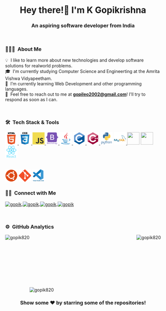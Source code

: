 <div>

<h1 align="center">Hey there!👋 I'm K Gopikrishna</h1>
<h3 align="center">An aspiring software developer from India</h3>
<br>

### 👨🏻‍💻 &nbsp;About Me
💡 &nbsp;I like to learn more about new technologies and develop software solutions for realworld problems.\
🎓 &nbsp;I'm currently studying Computer Science and Engineerting at the Amrita Vishwa Vidyapeetham.\
🌱 &nbsp;I’m currently learning Web Development and other programming languages.\
💬 &nbsp;Feel free to reach out to me at **gopileo2002@gmail.com**! I'll try to respond as soon as I can.

</div>

<br>

### 🛠 &nbsp;Tech Stack & Tools

<div>
<p align="left"> 
     <a href="https://www.w3.org/html/" target="_blank" rel="noreferrer"> 
        <img
          src="https://raw.githubusercontent.com/devicons/devicon/master/icons/html5/html5-original-wordmark.svg"
          alt="html5" width="40" height="40" /> 
     </a>  
     <a href="https://www.w3schools.com/css/" target="_blank"
        rel="noreferrer"> 
        <img
          src="https://raw.githubusercontent.com/devicons/devicon/master/icons/css3/css3-original-wordmark.svg" alt="css3"
          width="40" height="40" />
     </a> 
     <a href="https://developer.mozilla.org/en-US/docs/Web/JavaScript" target="_blank"
        rel="noreferrer"> 
        <img
          src="https://raw.githubusercontent.com/devicons/devicon/master/icons/javascript/javascript-original.svg"
          alt="javascript" width="40" height="40" /> 
     </a>
     <a href="https://getbootstrap.com" target="_blank" rel="noreferrer">
        <img src="https://raw.githubusercontent.com/devicons/devicon/master/icons/bootstrap/bootstrap-plain-wordmark.svg"
          alt="bootstrap" width="40" height="40" />
     </a> 
     <a href="https://www.java.com" target="_blank" rel="noreferrer"> 
        <img
          src="https://raw.githubusercontent.com/devicons/devicon/master/icons/java/java-original.svg" alt="java" width="40"
          height="40" /> 
     </a>
     <a href="https://www.cprogramming.com/" target="_blank"
        rel="noreferrer"> 
        <img src="https://raw.githubusercontent.com/devicons/devicon/master/icons/c/c-original.svg"
          alt="c" width="40" height="40" /> 
     </a> 
     <a href="https://www.w3schools.com/cpp/" target="_blank" rel="noreferrer">
        <img src="https://raw.githubusercontent.com/devicons/devicon/master/icons/cplusplus/cplusplus-original.svg"
          alt="cplusplus" width="40" height="40" /> 
     </a> 
     <img src="https://raw.githubusercontent.com/devicons/devicon/master/icons/python/python-original-wordmark.svg" alt="python" width="40" height="40"/>
     <a href="https://www.mysql.com/" target="_blank" rel="noreferrer"> 
        <img
          src="https://raw.githubusercontent.com/devicons/devicon/master/icons/mysql/mysql-original-wordmark.svg"
          alt="mysql" width="40" height="40" />
     </a> 
         <img src="https://cdn.jsdelivr.net/gh/devicons/devicon/icons/django/django-plain.svg" width="40" height="40"/>
         <img src="https://cdn.jsdelivr.net/gh/devicons/devicon/icons/flask/flask-original-wordmark.svg" width="40" height="40"/>
     <a href="https://reactjs.org/" target="_blank" rel="noreferrer"> 
        <img
          src="https://raw.githubusercontent.com/devicons/devicon/master/icons/react/react-original-wordmark.svg"
          alt="react" width="40" height="40" />
     </a> 
     <br><br><br>
        <img src="https://raw.githubusercontent.com/devicons/devicon/master/icons/ubuntu/ubuntu-plain.svg" alt="ubuntu" width="40" height="40"/>
        <img src="https://raw.githubusercontent.com/devicons/devicon/master/icons/git/git-original.svg" alt="git" width="40" height="40"/>
        <img src="https://raw.githubusercontent.com/devicons/devicon/master/icons/vscode/vscode-original-wordmark.svg" alt="vscode" width="40" height="40"/>
</p>
</div>

### 🤝🏻 &nbsp;Connect with Me

<div>

  <p align="left">
    <a href="https://www.linkedin.com/in/gopikrishna-k-310a19215/" target="blank">
    <img align="center"
        src="https://raw.githubusercontent.com/rahuldkjain/github-profile-readme-generator/master/src/images/icons/Social/linked-in-alt.svg"
        alt="gopik" height="30" width="40" />
    </a> 
    <a href="https://fb.com/kgk2k2" target="blank"><img align="center"
        src="https://raw.githubusercontent.com/rahuldkjain/github-profile-readme-generator/master/src/images/icons/Social/facebook.svg"
        alt="gopik" height="30" width="40" />
    </a> 
    <a href="https://instagram.com/g.x.p.x" target="blank"><img align="center"
        src="https://raw.githubusercontent.com/rahuldkjain/github-profile-readme-generator/master/src/images/icons/Social/instagram.svg"
        alt="gopik" height="30" width="40" />
    </a> 
    <a href="https://twitter.com/KGopikr80579876" target="blank"><img align="center"
        src="https://raw.githubusercontent.com/rahuldkjain/github-profile-readme-generator/master/src/images/icons/Social/twitter.svg"
        alt="gopik" height="30" width="40" />
    </a> 
  </p>
</div>


<br>

### ⚙️ &nbsp;GitHub Analytics

<p>
  <img height="180em" align="left"
      src="https://github-readme-stats.vercel.app/api/top-langs?username=gopik820&show_icons=true&locale=en&bg_color=0d1117&text_color=ffffff&layout=compact"
      alt="gopik820" 
      bg_color=#808080/>
</p>
<p>
<img height="180em" align="right" src="https://github-readme-stats.vercel.app/api?username=gopik820&show_icons=true&locale=en&bg_color=0d1117&text_color=ffffff&repo=convoychat"
    alt="gopik820" />
</p>
<br><br><br><br><br><br><br><br><br>
<p>
<img height="180em" align="center" src="https://github-readme-streak-stats.herokuapp.com/?user=gopik820&theme=dark&background=0d1117&date_format=M%20j%5B%2C%20Y%5D" alt="gopik820" />
</p>

<div align="center">

### Show some ❤️ by starring some of the repositories!

</div>